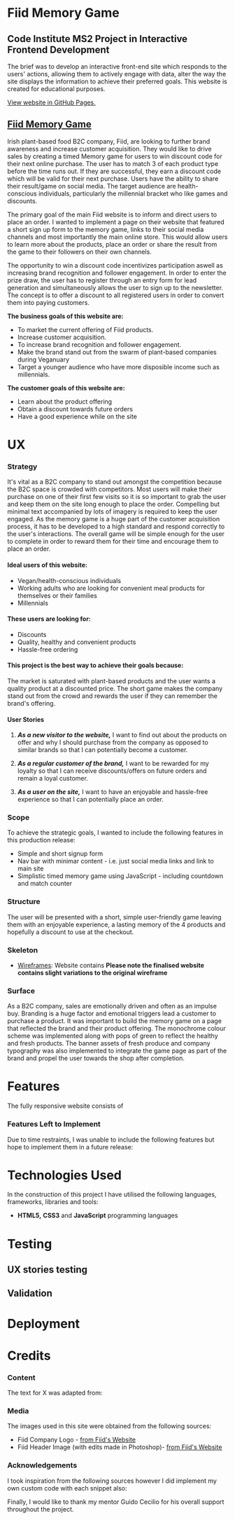 # Fiid Memory Game

## Code Institute MS2 Project in Interactive Frontend Development 
The brief was to develop an interactive front-end site which responds to the users' actions, allowing them to actively engage with data, alter the way the site displays the information to achieve their preferred goals. This website is created for educational purposes.

[View website in GitHub Pages.](https://natashaclerkin.github.io/XXXXXXXX/) 

## [Fiid Memory Game](https://natashaclerkin.github.io/XXXXXXXX/) 

Irish plant-based food B2C company, Fiid, are looking to further brand awareness and increase customer acquisition. They would like to drive sales by creating a timed Memory game for users to win discount code for their next online purchase. The user has to match 3 of each product type before the time runs out. If they are successful, they earn a discount code which will be valid for their next purchase. Users have the ability to share their result/game on social media. The target audience are health-conscious individuals, particularly the millennial bracket who like games and discounts. 

The primary goal of the main Fiid website is to inform and direct users to place an order. I wanted to implement a page on their website that featured a short sign up form to the memory game, links to their social media channels and most importantly the main online store. This would allow users to learn more about the products, place an order or share the result from the game to their followers on their own channels.

The opportunity to win a discount code incentivizes participation aswell as increasing brand recognition and follower engagement. In order to enter the prize draw, the user has to register through an entry form for lead generation and simultaneously allows the user to sign up to the newsletter. The concept is to offer a discount to all registered users in order to convert them into paying customers.


**The business goals of this website are:**

- To market the current offering of Fiid products.
- Increase customer acquisition.
- To increase brand recognition and follower engagement. 
- Make the brand stand out from the swarm of plant-based companies during Veganuary 
- Target a younger audience who have more disposible income such as millennials.

**The customer goals of this website are:**

- Learn about the product offering
- Obtain a discount towards future orders
- Have a good experience while on the site


# UX

### Strategy
It's vital as a B2C company to stand out amongst the competition because the B2C space is crowded with competitors. Most users will make their purchase on one of their first few visits so it is so important to grab the user and keep them on the site long enough to place the order. Compelling but minimal text accompanied by lots of imagery is required to keep the user engaged. 
As the memory game is a huge part of the customer acquisition process, it has to be developed to a high standard and respond correctly to the user's interactions. The overall game will be simple enough for the user to complete in order to reward them for their time and encourage them to place an order.  

#### Ideal users of this website:
- Vegan/health-conscious individuals
- Working adults who are looking for convenient meal products for themselves or their families 
- Millennials

#### These users are looking for:
- Discounts
- Quality, healthy and convenient products
- Hassle-free ordering

#### This project is the best way to achieve their goals because:
The market is saturated with plant-based products and the user wants a quality product at a discounted price. The short game makes the company stand out from the crowd and rewards the user if they can remember the brand's offering.

#### User Stories
 
1. **_As a new visitor to the website,_** I want to find out about the products on offer and why I should purchase from the company as opposed to similar brands so that I can potentially become a customer. 

2. **_As a regular customer of the brand,_** I want to be rewarded for my loyalty so that I can receive discounts/offers on future orders and remain a loyal customer.  

3. **_As a user on the site,_** I want to have an enjoyable and hassle-free experience so that I can potentially place an order.

### Scope
To achieve the strategic goals, I wanted to include the following features in this production release:

- Simple and short signup form
- Nav bar with minimar content - i.e. just social media links and link to main site
- Simplistic timed memory game using JavaScript - including countdown and match counter

### Structure 
The user will be presented with a short, simple user-friendly game leaving them with an enjoyable experience, a lasting memory of the 4 products and hopefully a discount to use at the checkout.
 
### Skeleton
- [Wireframes](assets/wireframes/wireframes.pdf "Fiid Wireframes"): Website contains
**Please note the finalised website contains slight variations to the original wireframe**

### Surface 
As a B2C company, sales are emotionally driven and often as an impulse buy. Branding is a huge factor and emotional triggers lead a customer to purchase a product. It was important to build the memory game on a page that reflected the brand and their product offering. The monochrome colour scheme was implemented along with pops of green to reflect the healthy and fresh products.
The banner assets of fresh produce and company typography was also implemented to integrate the game page as part of the brand and propel the user towards the shop after completion.


# Features

The fully responsive website consists of 

### Features Left to Implement
Due to time restraints, I was unable to include the following features but hope to implement them in a future release:

# Technologies Used

In the construction of this project I have utilised the following languages, frameworks, libraries and tools:
- **HTML5,** **CSS3** and **JavaScript** programming languages


# Testing


## UX stories testing



## Validation



# Deployment



# Credits

### Content
The text for X was adapted from:
 
### Media
 The images used in this site were obtained from the following sources:

- Fiid Company Logo - [from Fiid's Website](https://cdn.shopify.com/s/files/1/0072/0165/2802/files/fiid-main-logo_410x.png?v=1531837903)
- Fiid Header Image (with edits made in Photoshop)- [from Fiid's Website](https://cdn.shopify.com/s/files/1/0072/0165/2802/files/Website_Banner_NEW_1900x.progressive.jpg?v=1610033437)


### Acknowledgements

I took inspiration from the following sources however I did implement my own custom code with each snippet also:
     
Finally, I would like to thank my mentor Guido Cecilio for his overall support throughout the project.
